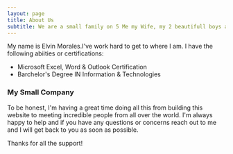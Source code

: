 ```yaml
---
layout: page
title: About Us
subtitle: We are a small family on 5 Me my Wife, my 2 beautifull boys and a loveley cat
---
```


My name is Elvin Morales.I've work hard to get to where I am. I have the following abiities or certifications:

- Microsoft Excel, Word & Outlook Certification
- Barchelor's Degree IN Information & Technologies



### My Small Company

To be honest, I'm having a great time doing all this from building this website to meeting incredible people from all over the world. I'm always happy to help and if you have any questions or concerns reach out to me and I will get back to you as soon as possible.

Thanks for all the support!
